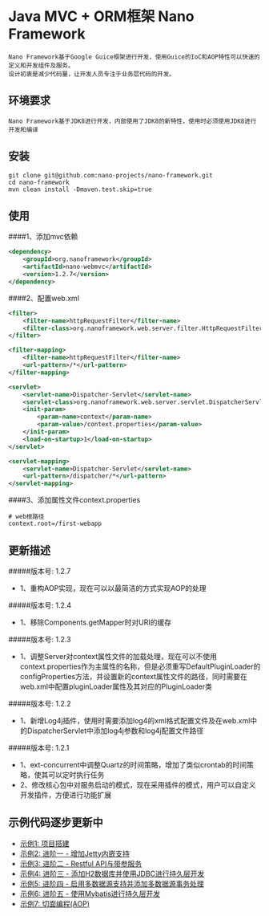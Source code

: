 Java MVC + ORM框架 Nano Framework
====

	Nano Framework基于Google Guice框架进行开发，使用Guice的IoC和AOP特性可以快速的定义和开发组件及服务。
	设计初衷是减少代码量，让开发人员专注于业务层代码的开发。
	
	
环境要求
----
	Nano Framework基于JDK8进行开发，内部使用了JDK8的新特性，使用时必须使用JDK8进行开发和编译

安装
----
```shell
git clone git@github.com:nano-projects/nano-framework.git
cd nano-framework
mvn clean install -Dmaven.test.skip=true
```

使用
----
####1、添加mvc依赖
```xml
<dependency>
	<groupId>org.nanoframework</groupId>
	<artifactId>nano-webmvc</artifactId>
	<version>1.2.7</version>
</dependency>
```
####2、配置web.xml
```xml
<filter>
	<filter-name>httpRequestFilter</filter-name>
	<filter-class>org.nanoframework.web.server.filter.HttpRequestFilter</filter-class>
</filter>

<filter-mapping>
	<filter-name>httpRequestFilter</filter-name>
	<url-pattern>/*</url-pattern>
</filter-mapping>

<servlet>
	<servlet-name>Dispatcher-Servlet</servlet-name>
	<servlet-class>org.nanoframework.web.server.servlet.DispatcherServlet</servlet-class>
	<init-param>
		<param-name>context</param-name>
		<param-value>/context.properties</param-value>
	</init-param>
	<load-on-startup>1</load-on-startup>
</servlet>

<servlet-mapping>
	<servlet-name>Dispatcher-Servlet</servlet-name>
	<url-pattern>/dispatcher/*</url-pattern>
</servlet-mapping>
```
####3、添加属性文件context.properties
```properties
# web根路径
context.root=/first-webapp
```

更新描述
----
#####版本号: 1.2.7
- 1、重构AOP实现，现在可以以最简洁的方式实现AOP的处理

#####版本号: 1.2.4
- 1、移除Components.getMapper时对URI的缓存

#####版本号: 1.2.3
- 1、调整Server对context属性文件的加载处理，现在可以不使用context.properties作为主属性的名称，但是必须重写DefaultPluginLoader的configProperties方法，并设置新的context属性文件的路径，同时需要在web.xml中配置pluginLoader属性及其对应的PluginLoader类

#####版本号: 1.2.2
- 1、新增Log4j插件，使用时需要添加log4的xml格式配置文件及在web.xml中的DispatcherServlet中添加log4j参数和log4j配置文件路径

#####版本号: 1.2.1
- 1、ext-concurrent中调整Quartz的时间策略，增加了类似crontab的时间策略，使其可以定时执行任务
- 2、修改核心包中对服务启动的模式，现在采用插件的模式，用户可以自定义开发插件，方便进行功能扩展
	
示例代码逐步更新中
----

- [示例1: 项目搭建](nano-examples/examples/examples-00.md)
- [示例2: 进阶一 - 增加Jetty内嵌支持](nano-examples/examples/examples-01.md)
- [示例3: 进阶二 - Restful API与带参服务](nano-examples/examples/examples-02.md)
- [示例4: 进阶三 - 添加H2数据库并使用JDBC进行持久层开发](nano-examples/examples/examples-03.md)
- [示例5: 进阶四 - 启用多数据源支持并添加多数据源事务处理](nano-examples/examples/examples-04.md)
- [示例6: 进阶五 - 使用Mybatis进行持久层开发](nano-examples/examples/examples-05.md)
- [示例7: 切面编程(AOP)](nano-examples/examples/examples-06.md)
